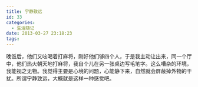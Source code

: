 ```yaml
---
title: 宁静致远
id: 33
categories:
  - 生活随记
date: 2013-03-27 23:18:23
tags:
---
```


晚饭后，他们又吆喝着打麻将，刚好他们够四个人，于是我主动让出来，同一个厅中，他们热火朝天地打麻将，我自个儿在另一张桌边写毛笔字。这么嘈杂的环境，我能视之无物。我觉得主要是心境的问题，心能静下来，自然就会屏蔽掉外物的干扰。所谓宁静致远，大概就是这样一种感觉吧。